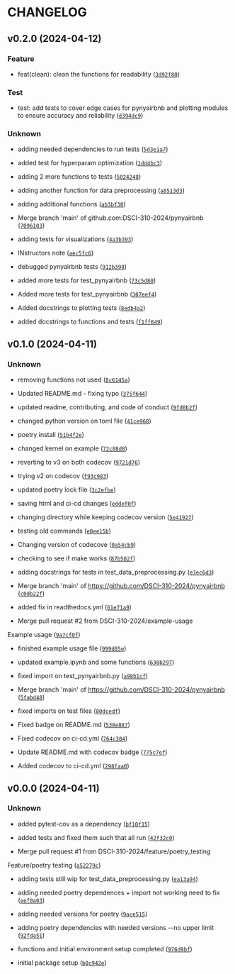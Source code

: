 # CHANGELOG



## v0.2.0 (2024-04-12)

### Feature

* feat(clean): clean the functions for readability ([`3d92f80`](https://github.com/DSCI-310-2024/pynyairbnb/commit/3d92f8098bbf991a361b283fa55744b13127ade8))

### Test

* test: add tests to cover edge cases for pynyairbnb and plotting modules to ensure accuracy and reliability ([`d394dc9`](https://github.com/DSCI-310-2024/pynyairbnb/commit/d394dc9524a81951e4e373fc268563b4fa5f9e3f))

### Unknown

* adding needed dependencies to run tests ([`5d3e1a7`](https://github.com/DSCI-310-2024/pynyairbnb/commit/5d3e1a75ce8a0afa6e128b1b43859ccd24eb1720))

* added test for hyperparam optimization ([`1dd4bc3`](https://github.com/DSCI-310-2024/pynyairbnb/commit/1dd4bc32b10084b1c1b07aa644216e61b5e68f59))

* adding 2 more functions to tests ([`5024248`](https://github.com/DSCI-310-2024/pynyairbnb/commit/50242481fbfc252dba601867fb226afb97840bc9))

* adding another function for data preprocessing ([`a8513d3`](https://github.com/DSCI-310-2024/pynyairbnb/commit/a8513d33cf45e37d52c1fa003cf852290c479460))

* adding additional functions ([`ab3bf30`](https://github.com/DSCI-310-2024/pynyairbnb/commit/ab3bf30153395367e29dd558c45601042b29e568))

* Merge branch &#39;main&#39; of github.com:DSCI-310-2024/pynyairbnb ([`7096103`](https://github.com/DSCI-310-2024/pynyairbnb/commit/70961032fec32e0bc85487535d92dcabc5c2e653))

* adding tests for visualizations ([`4a3b393`](https://github.com/DSCI-310-2024/pynyairbnb/commit/4a3b3937d3f572e75a82c70e4485b179f67d0c7f))

* INstructors note ([`aec5fc6`](https://github.com/DSCI-310-2024/pynyairbnb/commit/aec5fc6ce95e4d003ae885beca9ba4de2ae11080))

* debugged pynyairbnb tests ([`912b398`](https://github.com/DSCI-310-2024/pynyairbnb/commit/912b3982ced5af232a508ad6387f1e3aa0789d41))

* added more tests for test_pynyairbnb ([`73c5d80`](https://github.com/DSCI-310-2024/pynyairbnb/commit/73c5d80e6a1cf837b71bc62e9e9224216e876961))

* Added more tests for test_pynyairbnb ([`307eef4`](https://github.com/DSCI-310-2024/pynyairbnb/commit/307eef477ad73ad790a4b6d77e0148a8149a292c))

* Added docstrings to plotting tests ([`8edb4a2`](https://github.com/DSCI-310-2024/pynyairbnb/commit/8edb4a2d18198b4016f7e446dba82b475378f002))

* added docstrings to functions and tests ([`f1ff649`](https://github.com/DSCI-310-2024/pynyairbnb/commit/f1ff6493c5ba17ccdec229360b43dbdff38105d5))


## v0.1.0 (2024-04-11)

### Unknown

* removing functions not used ([`8c6145a`](https://github.com/DSCI-310-2024/pynyairbnb/commit/8c6145a889d4e612ae32c1708341b79bab6d019e))

* Updated README.md - fixing typo ([`375f644`](https://github.com/DSCI-310-2024/pynyairbnb/commit/375f6447c91cb8b0219afa821247c8e48b18dab0))

* updated readme, contributing, and code of conduct ([`9fd0b2f`](https://github.com/DSCI-310-2024/pynyairbnb/commit/9fd0b2fea35e979689a8ec78d7e5f42db5f96479))

* changed python version on toml file ([`41ce968`](https://github.com/DSCI-310-2024/pynyairbnb/commit/41ce9687b137bc41689b4ed92a4765f0c9f6df84))

* poetry install ([`51b4f2e`](https://github.com/DSCI-310-2024/pynyairbnb/commit/51b4f2ef484594ad0d19d4d166a24c5c170ffd5f))

* changed kernel on example ([`72c88d8`](https://github.com/DSCI-310-2024/pynyairbnb/commit/72c88d8a4a3570d5eaaa17f544341b8732b67878))

* reverting to v3 on both codecov ([`9721d76`](https://github.com/DSCI-310-2024/pynyairbnb/commit/9721d76ca5288b9c83bde12590815b015bcb75a7))

* trying v2 on codecov ([`f93c983`](https://github.com/DSCI-310-2024/pynyairbnb/commit/f93c983d6c97f7e1d527b7046a3c58861c9d619e))

* updated poetry lock file ([`3c2efbe`](https://github.com/DSCI-310-2024/pynyairbnb/commit/3c2efbe5f997e36249546dcde9ff56726e9f0447))

* saving html and ci-cd changes ([`eddef0f`](https://github.com/DSCI-310-2024/pynyairbnb/commit/eddef0faa73713890b51808be9b2d7523cd02a3c))

* changing directory while keeping codecov version ([`5e41927`](https://github.com/DSCI-310-2024/pynyairbnb/commit/5e41927f37ee656c876a003d969cc7cc7a456e98))

* testing old commands ([`e0ee15b`](https://github.com/DSCI-310-2024/pynyairbnb/commit/e0ee15b276ccb92a09c770926ae6f44250ce19eb))

* Changing version of codecove ([`0a54cb9`](https://github.com/DSCI-310-2024/pynyairbnb/commit/0a54cb98a423b14dd078375fc8ad04d28f751d4b))

* checking to see if make works ([`87b582f`](https://github.com/DSCI-310-2024/pynyairbnb/commit/87b582f2a4997dca7dbc3ec96efcb4f8fc6f554f))

* adding docstrings for tests in test_data_preprocessing.py ([`e3ec6d3`](https://github.com/DSCI-310-2024/pynyairbnb/commit/e3ec6d30eafa5de6403737e2073644431757603d))

* Merge branch &#39;main&#39; of https://github.com/DSCI-310-2024/pynyairbnb ([`c0db22f`](https://github.com/DSCI-310-2024/pynyairbnb/commit/c0db22fc7486918e183ecb0d384a650ff960e4ec))

* added fix in readthedocs.yml ([`61e71a9`](https://github.com/DSCI-310-2024/pynyairbnb/commit/61e71a9e861208465cff95782eee022b8f714a58))

* Merge pull request #2 from DSCI-310-2024/example-usage

Example usage ([`9a7cf0f`](https://github.com/DSCI-310-2024/pynyairbnb/commit/9a7cf0f357c390b39605a497d479c2678a0850b5))

* finished example usage file ([`999d85e`](https://github.com/DSCI-310-2024/pynyairbnb/commit/999d85ead9ec1cd61687b18af66c614cab279670))

* updated example.ipynb and some functions ([`630b297`](https://github.com/DSCI-310-2024/pynyairbnb/commit/630b2974e756b817ff3f3de9cacfff6a58c47b7d))

* fixed import on test_pynyairbnb.py ([`a98b1cf`](https://github.com/DSCI-310-2024/pynyairbnb/commit/a98b1cfeafa6d89fa1852bd7e9453b518fee85dc))

* Merge branch &#39;main&#39; of https://github.com/DSCI-310-2024/pynyairbnb ([`5fabd48`](https://github.com/DSCI-310-2024/pynyairbnb/commit/5fabd4899784385889788542b89f1e2e5be45ac5))

* fixed imports on test files ([`80dcedf`](https://github.com/DSCI-310-2024/pynyairbnb/commit/80dcedf81108387fa4a07cebdb48c1b39c29cef5))

* Fixed badge on README.md ([`538e887`](https://github.com/DSCI-310-2024/pynyairbnb/commit/538e887cd40d6c0698772e3cde2ff6da2ffcace2))

* Fixed codecov on ci-cd.yml ([`764c384`](https://github.com/DSCI-310-2024/pynyairbnb/commit/764c384dabef91b2cb4e58ddf4099911f0e8da43))

* Update README.md with codecov badge ([`775c7ef`](https://github.com/DSCI-310-2024/pynyairbnb/commit/775c7efc1afd8f8903180d53b76fba6c79a5f629))

* Added codecov to ci-cd.yml ([`298faa0`](https://github.com/DSCI-310-2024/pynyairbnb/commit/298faa080159b7e10c53eb735c49c1507479f64b))


## v0.0.0 (2024-04-11)

### Unknown

* added pytest-cov as a dependency ([`bf10f15`](https://github.com/DSCI-310-2024/pynyairbnb/commit/bf10f159ec39170276d274603624aafd57e4d4ae))

* added tests and fixed them such that all run ([`42f32c0`](https://github.com/DSCI-310-2024/pynyairbnb/commit/42f32c04970329cae241277c4a364db513f9c919))

* Merge pull request #1 from DSCI-310-2024/feature/poetry_testing

Feature/poetry testing ([`a52279c`](https://github.com/DSCI-310-2024/pynyairbnb/commit/a52279ce0750feac0d63ceb5f0e12ab85c990062))

* adding tests still wip for test_data_preprocessing.py ([`ea13a94`](https://github.com/DSCI-310-2024/pynyairbnb/commit/ea13a9404760ed4eed0409c76ef4ce77fc1443ef))

* adding needed poetry dependences + import not working need to fix ([`eef0a03`](https://github.com/DSCI-310-2024/pynyairbnb/commit/eef0a0398d671ec683318b3a379aff5ed51db5e9))

* adding needed versions for poetry ([`9ace515`](https://github.com/DSCI-310-2024/pynyairbnb/commit/9ace515b2034ac0485c85e2f0c9656eec6cb562e))

* adding poetry dependencies with needed versions --no upper limit ([`92fda51`](https://github.com/DSCI-310-2024/pynyairbnb/commit/92fda5130071fa33fcb6dec6a0615850e7a7c1be))

* functions and initial environment setup completed ([`976d9bf`](https://github.com/DSCI-310-2024/pynyairbnb/commit/976d9bf9b6545042ec08b89add9f27a38c8650b6))

* initial package setup ([`b0c942e`](https://github.com/DSCI-310-2024/pynyairbnb/commit/b0c942e12971ceae80bf074479ea7a8b166bcdde))
